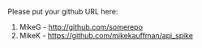 Please put your github URL here:

1. MikeG - http://github.com/somerepo
1. MikeK - https://github.com/mikekauffman/api_spike
